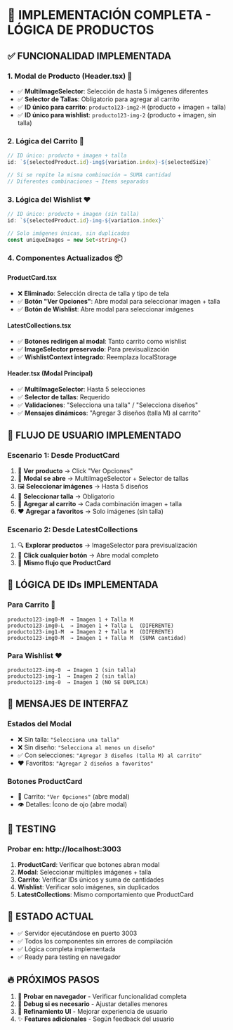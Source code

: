 # 🚀 IMPLEMENTACIÓN COMPLETA - LÓGICA DE PRODUCTOS

## ✅ **FUNCIONALIDAD IMPLEMENTADA**

### **1. Modal de Producto (Header.tsx)** 🎯

- ✅ **MultiImageSelector**: Selección de hasta 5 imágenes diferentes
- ✅ **Selector de Tallas**: Obligatorio para agregar al carrito
- ✅ **ID único para carrito**: `producto123-img2-M` (producto + imagen + talla)
- ✅ **ID único para wishlist**: `producto123-img-2` (producto + imagen, sin talla)

### **2. Lógica del Carrito** 🛒

```typescript
// ID único: producto + imagen + talla
id: `${selectedProduct.id}-img${variation.index}-${selectedSize}`

// Si se repite la misma combinación → SUMA cantidad
// Diferentes combinaciones → Items separados
```

### **3. Lógica del Wishlist** ❤️

```typescript
// ID único: producto + imagen (sin talla)
id: `${selectedProduct.id}-img-${variation.index}`

// Solo imágenes únicas, sin duplicados
const uniqueImages = new Set<string>()
```

### **4. Componentes Actualizados** 📦

#### **ProductCard.tsx**

- ❌ **Eliminado**: Selección directa de talla y tipo de tela
- ✅ **Botón "Ver Opciones"**: Abre modal para seleccionar imagen + talla
- ✅ **Botón de Wishlist**: Abre modal para seleccionar imágenes

#### **LatestCollections.tsx**

- ✅ **Botones redirigen al modal**: Tanto carrito como wishlist
- ✅ **ImageSelector preservado**: Para previsualización
- ✅ **WishlistContext integrado**: Reemplaza localStorage

#### **Header.tsx (Modal Principal)**

- ✅ **MultiImageSelector**: Hasta 5 selecciones
- ✅ **Selector de tallas**: Requerido
- ✅ **Validaciones**: "Selecciona una talla" / "Selecciona diseños"
- ✅ **Mensajes dinámicos**: "Agregar 3 diseños (talla M) al carrito"

## 🔄 **FLUJO DE USUARIO IMPLEMENTADO**

### **Escenario 1: Desde ProductCard**

1. 👀 **Ver producto** → Click "Ver Opciones"
2. 🎨 **Modal se abre** → MultiImageSelector + Selector de tallas
3. 🖼️ **Seleccionar imágenes** → Hasta 5 diseños
4. 📏 **Seleccionar talla** → Obligatorio
5. 🛒 **Agregar al carrito** → Cada combinación imagen + talla
6. ❤️ **Agregar a favoritos** → Solo imágenes (sin talla)

### **Escenario 2: Desde LatestCollections**

1. 🔍 **Explorar productos** → ImageSelector para previsualización
2. 🎯 **Click cualquier botón** → Abre modal completo
3. 🚀 **Mismo flujo que ProductCard**

## 🎯 **LÓGICA DE IDs IMPLEMENTADA**

### **Para Carrito** 🛒

```
producto123-img0-M  → Imagen 1 + Talla M
producto123-img0-L  → Imagen 1 + Talla L  (DIFERENTE)
producto123-img1-M  → Imagen 2 + Talla M  (DIFERENTE)
producto123-img0-M  → Imagen 1 + Talla M  (SUMA cantidad)
```

### **Para Wishlist** ❤️

```
producto123-img-0  → Imagen 1 (sin talla)
producto123-img-1  → Imagen 2 (sin talla)
producto123-img-0  → Imagen 1 (NO SE DUPLICA)
```

## 📱 **MENSAJES DE INTERFAZ**

### **Estados del Modal**

- ❌ Sin talla: `"Selecciona una talla"`
- ❌ Sin diseño: `"Selecciona al menos un diseño"`
- ✅ Con selecciones: `"Agregar 3 diseños (talla M) al carrito"`
- ❤️ Favoritos: `"Agregar 2 diseños a favoritos"`

### **Botones ProductCard**

- 🛒 Carrito: `"Ver Opciones"` (abre modal)
- 👁️ Detalles: Ícono de ojo (abre modal)

## 🧪 **TESTING**

### **Probar en:** http://localhost:3003

1. **ProductCard**: Verificar que botones abran modal
2. **Modal**: Seleccionar múltiples imágenes + talla
3. **Carrito**: Verificar IDs únicos y suma de cantidades
4. **Wishlist**: Verificar solo imágenes, sin duplicados
5. **LatestCollections**: Mismo comportamiento que ProductCard

## 🚀 **ESTADO ACTUAL**

- ✅ Servidor ejecutándose en puerto 3003
- ✅ Todos los componentes sin errores de compilación
- ✅ Lógica completa implementada
- ✅ Ready para testing en navegador

## 🔥 **PRÓXIMOS PASOS**

1. 🧪 **Probar en navegador** - Verificar funcionalidad completa
2. 🐛 **Debug si es necesario** - Ajustar detalles menores
3. 🎨 **Refinamiento UI** - Mejorar experiencia de usuario
4. ✨ **Features adicionales** - Según feedback del usuario
